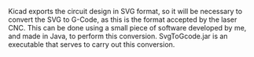 Kicad exports the circuit design in SVG format, so it will be necessary to convert the SVG to G-Code, as this is the format accepted by the laser CNC. 
This can be done using a small piece of software developed by me, and made in Java, to perform this conversion. 
SvgToGcode.jar is an executable that serves to carry out this conversion.
